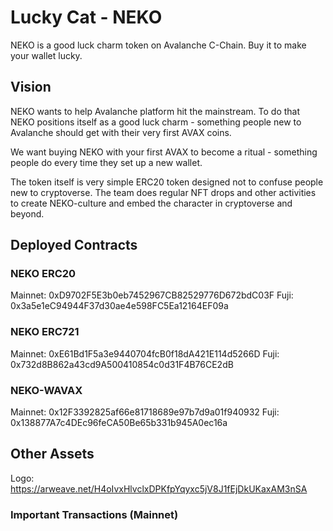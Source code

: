 # Lucky Cat - NEKO
NEKO is a good luck charm token on Avalanche C-Chain. Buy it to make your wallet lucky.

## Vision
NEKO wants to help Avalanche platform hit the mainstream. To do that NEKO positions itself as a good luck charm - something people new to Avalanche should get with their very first AVAX coins. 

We want buying NEKO with your first AVAX to become a ritual - something people do every time they set up a new wallet.

The token itself is very simple ERC20 token designed not to confuse people new to cryptoverse. The team does regular NFT drops and other activities to create NEKO-culture and embed the character in cryptoverse and beyond.

## Deployed Contracts

### NEKO ERC20
Mainnet: 0xD9702F5E3b0eb7452967CB82529776D672bdC03F
Fuji: 0x3a5e1eC94944F37d30ae4e598FC5Ea12164EF09a

### NEKO ERC721
Mainnet: 0xE61Bd1F5a3e9440704fcB0f18dA421E114d5266D
Fuji: 0x732d8B862a43cd9A500410854c0d31F4B76CE2dB

### NEKO-WAVAX
Mainnet: 0x12F3392825af66e81718689e97b7d9a01f940932
Fuji: 0x138877A7c4DEc96feCA50Be65b331b945A0ec16a

## Other Assets
Logo: https://arweave.net/H4oIvxHlvclxDPKfpYqyxc5jV8J1fEjDkUKaxAM3nSA

### Important Transactions (Mainnet)

